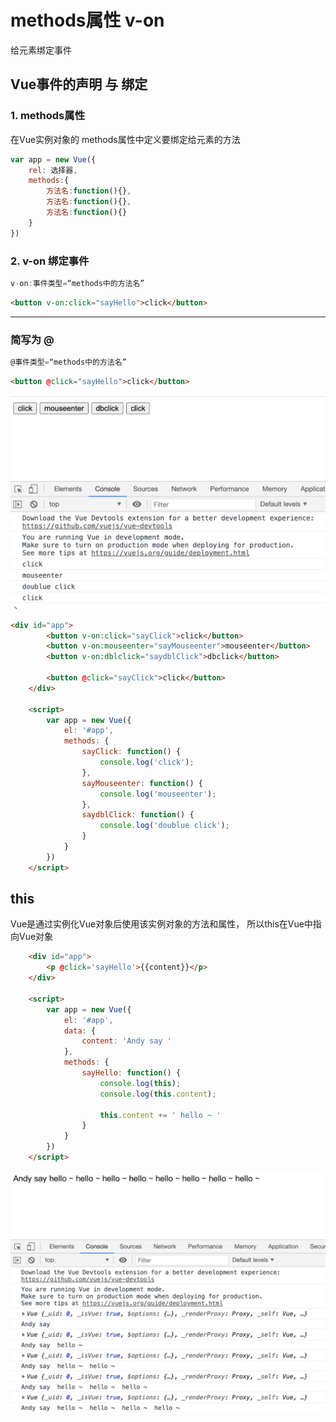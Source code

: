 # methods属性  v-on
给元素绑定事件

## Vue事件的声明 与 绑定
### 1. methods属性
在Vue实例对象的 methods属性中定义要绑定给元素的方法
```js
var app = new Vue({
    rel: 选择器,
    methods:{
        方法名:function(){},
        方法名:function(){},
        方法名:function(){}
    }
})
```

### 2. v-on 绑定事件
``` js
v-on:事件类型=“methods中的方法名”
```
```html
<button v-on:click="sayHello">click</button>
```
---
### 简写为 @
```js
@事件类型=“methods中的方法名”
```
``` html
<button @click="sayHello">click</button>
```

![](./screenshort.png)
```html
<div id="app">
        <button v-on:click="sayClick">click</button>
        <button v-on:mouseenter="sayMouseenter">mouseenter</button>
        <button v-on:dblclick="saydblClick">dbclick</button>

        <button @click="sayClick">click</button>
    </div>

    <script>
        var app = new Vue({
            el: '#app',
            methods: {
                sayClick: function() {
                    console.log('click');
                },
                sayMouseenter: function() {
                    console.log('mouseenter');
                },
                saydblClick: function() {
                    console.log('doublue click');
                }
            }
        })
    </script>
```



## this
Vue是通过实例化Vue对象后使用该实例对象的方法和属性，
所以this在Vue中指向Vue对象
```html
    <div id="app">
        <p @click='sayHello'>{{content}}</p>
    </div>

    <script>
        var app = new Vue({
            el: '#app',
            data: {
                content: 'Andy say '
            },
            methods: {
                sayHello: function() {
                    console.log(this);
                    console.log(this.content);

                    this.content += ' hello ~ '
                }
            }
        })
    </script>
```
![](screenshort2.png)